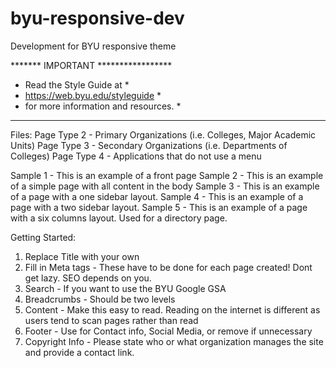 byu-responsive-dev
==================

Development for BYU responsive theme


*******		IMPORTANT	*****************
*	Read the Style Guide at 		*
*	https://web.byu.edu/styleguide 		*
*	for more information and resources.	*
*************************************************

Files:
Page Type 2 - Primary Organizations (i.e. Colleges, Major Academic Units)
Page Type 3 - Secondary Organizations (i.e. Departments of Colleges)
Page Type 4 - Applications that do not use a menu

Sample 1 - This is an example of a front page
Sample 2 - This is an example of a simple page with all content in the body
Sample 3 - This is an example of a page with a one sidebar layout.
Sample 4 - This is an example of a page with a two sidebar layout. 
Sample 5 - This is an example of a page with a six columns layout. Used for a directory page.


Getting Started:
1) Replace Title with your own 
2) Fill in Meta tags - These have to be done for each page created! Dont get lazy. SEO depends on you.
3) Search - If you want to use the BYU Google GSA 
4) Breadcrumbs - Should be two levels
5) Content - Make this easy to read. Reading on the internet is different as users tend to scan pages rather than read
6) Footer - Use for Contact info, Social Media, or remove if unnecessary
7) Copyright Info - Please state who or what organization manages the site and provide a contact link.
